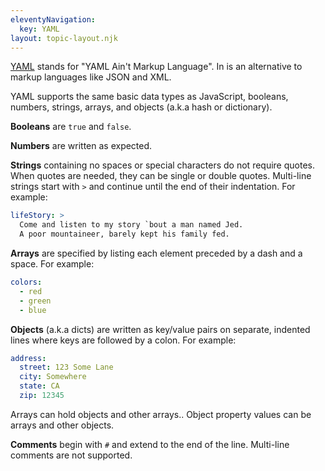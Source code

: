 ```yaml
---
eleventyNavigation:
  key: YAML
layout: topic-layout.njk
---
```


[YAML](https://yaml.org/) stands for "YAML Ain't Markup Language".
In is an alternative to markup languages like JSON and XML.

YAML supports the same basic data types as JavaScript,
booleans, numbers, strings, arrays, and objects (a.k.a hash or dictionary).

**Booleans** are `true` and `false`.

**Numbers** are written as expected.

**Strings** containing no spaces or special characters do not require quotes.
When quotes are needed, they can be single or double quotes.
Multi-line strings start with `>` and continue until the end of their indentation.
For example:

```yaml
lifeStory: >
  Come and listen to my story `bout a man named Jed.
  A poor mountaineer, barely kept his family fed.
```

**Arrays** are specified by listing each element preceded by a dash and a space.
For example:

```yaml
colors:
  - red
  - green
  - blue
```

**Objects** (a.k.a dicts) are written as key/value pairs
on separate, indented lines where keys are followed by a colon.
For example:

```yaml
address:
  street: 123 Some Lane
  city: Somewhere
  state: CA
  zip: 12345
```

Arrays can hold objects and other arrays..
Object property values can be arrays and other objects.

**Comments** begin with `#` and extend to the end of the line.
Multi-line comments are not supported.
